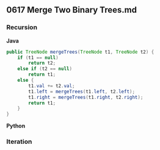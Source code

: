 ## 0617 Merge Two Binary Trees.md
### Recursion
**Java**
```java
public TreeNode mergeTrees(TreeNode t1, TreeNode t2) {
    if (t1 == null)
        return t2;
    else if (t2 == null)
        return t1;
    else {
        t1.val += t2.val;
        t1.left = mergeTrees(t1.left, t2.left);
        t1.right = mergeTrees(t1.right, t2.right);
        return t1;
    }
}
```
**Python**
### Iteration

